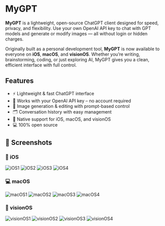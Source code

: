 # MyGPT

**MyGPT** is a lightweight, open-source ChatGPT client designed for speed, privacy, and flexibility. Use your own OpenAI API key to chat with GPT models and generate or modify images — all without login or hidden charges.

Originally built as a personal development tool, **MyGPT** is now available to everyone on **iOS**, **macOS**, and **visionOS**. Whether you’re writing, brainstorming, coding, or just exploring AI, MyGPT gives you a clean, efficient interface with full control.

## Features

- ⚡️ Lightweight & fast ChatGPT interface  
- 🔑 Works with your OpenAI API key – no account required  
- 🎨 Image generation & editing with prompt-based control  
- 🗂 Conversation history with easy management  
- 🍎 Native support for iOS, macOS, and visionOS  
- 💻 100% open source 

## 📸 Screenshots

### 📱 iOS
![iOS1](screenshots/iOS1.png)
![iOS2](screenshots/iOS2.png)
![iOS3](screenshots/iOS3.png)
![iOS4](screenshots/iOS4.png)

### 💻 macOS
![macOS1](screenshots/macOS1.png)
![macOS2](screenshots/macOS2.png)
![macOS3](screenshots/macOS3.png)
![macOS4](screenshots/macOS4.png)

### 🥽 visionOS
![visionOS1](screenshots/visionOS1.png)
![visionOS2](screenshots/visionOS2.png)
![visionOS3](screenshots/visionOS3.png)
![visionOS4](screenshots/visionOS4.png)